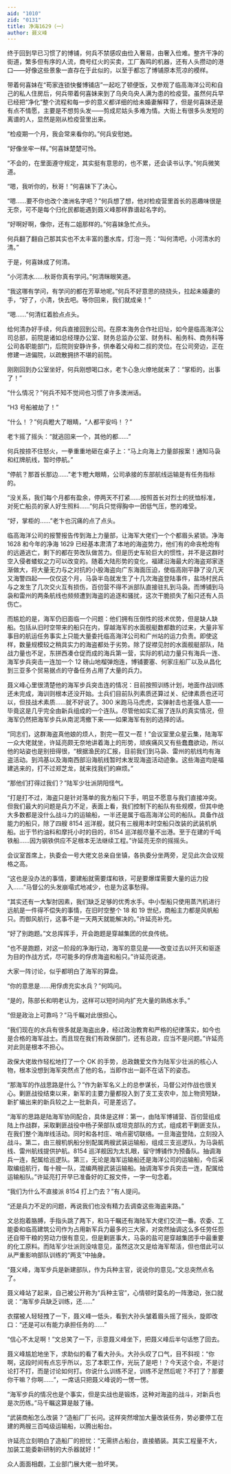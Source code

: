 ```yaml
---
aid: "1010"
zid: "0131"
title: 净海1629（一）
author: 聂义峰
---
```


终于回到早已习惯了的博铺，何兵不禁感叹由俭入奢易，由奢入俭难。整齐干净的街道，繁多但有序的人流，商号红火的买卖，工厂轰鸣的机器，还有人头攒动的港口——好像这些景象一直存在于此似的，以至于都忘了博铺原本荒凉的模样。

带着何喜妹在“苟家连锁快餐博铺店”一起吃了顿便饭，又参观了临高海洋公司和自己的私人住房后，何兵带着何喜妹来到了乌央乌央人满为患的检疫营。虽然何兵早已经把“净化”整个流程和每一步的意义都详细的给未婚妻解释了，但是何喜妹还是有点不情愿，主要是不想剪头发——剪成尼姑头多难为情。大街上有很多头发短的离谱的人，显然是刚从检疫营里出来。

“检疫期一个月，我会常来看你的。”何兵安慰她。

“好像坐牢一样。”何喜妹楚楚可怜。

“不会的，在里面遵守规定，其实挺有意思的，也不累，还会读书认字。”何兵微笑道。

“嗯，我听你的，秋哥！”何喜妹下了决心。

“嗯……要不你也改个澳洲名字吧？”何兵想了想，他对检疫营里首长的恶趣味很是无奈，可不是每个归化民都能遇到聂义峰那样靠谱起名字的。

“好啊好啊，像你，还有二姐那样的。”何喜妹急忙点头。

何兵翻了翻自己那其实也不太丰富的墨水库，灯泡一亮：“叫何清吧，小河清水的清。”

于是，何喜妹成了何清。

“小河清水……秋哥你真有学问。”何清眯眼笑道。

“我这哪有学问，有学问的都在芳草地呢。”何兵不好意思的挠挠头，拉起未婚妻的手，“好了，小清，快去吧。等你回来，我们就成亲！”

“嗯……”何清红着脸点点头。

给何清办好手续，何兵直接回到公司。在原本海务合作社旧址，如今是临高海洋公司总部，前院是诸如总经理办公室、财务总监办公室、财务科、船务科、商务科等公司各职能部门，后院则安静许多，供奉着父母和二叔的灵位。在公司旁边，正在修建一进偏院，以疏散拥挤不堪的前院。

刚刚回到办公室坐好，何兵刚想喝口水，老卞心急火燎地就来了：“掌柜的，出事了！”

“什么情况？”何兵不知不觉间也习惯了许多澳洲话。

“H3 号船被劫了！”

“什么！？”何兵瞪大了眼睛，“人都平安吗！？”

老卞摇了摇头：“就逃回来一个，其他的都……”

何兵按捺不住怒火，一拳重重地砸在桌子上：“马上向海上力量部报案！通知马袅和红牌航线，暂时停航。”

“停航？那首长那边……”老卞瞪大眼睛，公司承接的东部航线运输是有任务指标的。

“没关系，我们每个月都有盈余，停两天不打紧……按照首长对烈士的抚恤标准，对死亡船员的家人好生照料……”何兵只觉得胸中一团低气压，憋的难受。

“好，掌柜的……”老卞也沉痛的点了点头。

临高海洋公司的报警报告传到海上力量部，让海军大佬们一个个都眉头紧锁。净海 1628 和今年的净海 1629 已经基本肃清了本地的海盗势力，他们有的命丧枪炮有的远遁逃亡，剩下的都在劳改队做苦力。但是历史车轮巨大的惯性，并不是这群时空入侵者蝼蚁之力可以改变的。随着大陆形势的变化，福建沿海最大的海盗郑家逐渐做大，将大量无力与之对抗的小股海盗向广东海面压迫，使临高刚平静了没几天又海警四起——仅仅这个月，马袅半岛就发生了十几次海盗登陆事件，盐场村民兵与之发生了几次交火互有损伤，百仞营不得不派部队直接驻扎到马袅。而博铺到马袅和雷州的两条航线也频频遭到海盗的追逐和骚扰，这次干脆损失了船只还有人员伤亡。

而尴尬的是，海军仍旧面临一个问题：他们拥有压倒性的技术优势，但是缺人缺船。包括从旧时空带来的船只在内，穿越海军的水面舰艇数都数的过来，大量非军事目的航运任务事实上只能大量委托临高海洋公司和广州站的运力负责。即使这样，数量规模较之稍具实力的海盗都处于劣势。除了捉襟见肘的水面舰艇部队，陆战力量也不足，东拼西凑仓促而成的海兵第一营，实际的机动力量只有海兵一连、海军步兵突击一连加一个 12 磅山地榴弹炮连，博铺要塞、何家庄船厂以及从昌化到三亚多个贸易据点的守备任务占用了大量的兵力。

聂义峰心里很清楚他的海军步兵突击连的情况：目前按照训练计划，地面作战训练还未完成，海训则根本还没开始。士兵们目前队列素质还算过关、纪律素质也还可以，但技战术素质……就不好说了。300 米跑马马虎虎，实弹射击也差强人意——毕竟这是几乎完全由新兵组成的一个连队。尽管他如实汇报了连队的真实情况，但海军仍然把海军步兵从南泥湾撤下来——如果海军有别的选择的话。

“同志们，这群海盗真他娘的烦人，割完一茬又一茬！”会议室里众星云集，陆海军一众大佬就坐，许延亮颇无奈地讲着海上的形势，顽疾痛风又有些蠢蠢欲动，所以他的站姿也是别扭得很，“根据渔民的汇报，目前我们到马袅、雷州的航线均有海盗活动。到鸿基以及海南西部沿海航线暂时未发现海盗活动迹象。这些海盗均是福建逃来的，打不过郑芝龙，就来找我们的麻烦。”

“那他们打得过我们？”陆军少壮派阴阳怪气。

“打是打不过，海盗只是针对落单的我方船只下手，明显不愿意与我们直接冲突。但我们最大的问题是兵力不足，表面上看，我们控制下的船队有些规模，但其中绝大多数都是没什么战斗力的运输船，一半还是属于临高海洋公司的船队。具备作战能力的船只，除了四艘 8154 巡洋舰，就只有三艘用本时空船只改装的武装机帆船。出于节约油料和摩托小时的目的，8154 巡洋舰尽量不出港。至于在建的千吨铁船……因为钢铁供应不足根本无法继续工程。”许延亮无奈的摇摇头。

会议室首席上，执委会一号大佬文总亲自坐镇，各执委分坐两旁，足见此次会议规格之高。

“这也是没办法的事情，要建船就需要煤和铁，可是要爆煤需要大量的运力投入……”马督公的头发崩塌式地减少，也是为这事愁得。

“其实还有一大掣肘因素，我们缺乏足够的优秀水手。中小型船只使用蒸汽机进行远航是一件得不偿失的事情，在旧时空整个 18 和 19 世纪，商船主力都是风帆船只。而御风航行，这事不是一天两天就能解决的。”许延亮补充。

“好了别跑题。”文总挥挥手，开会跑题是穿越集团的优良传统。

“也不是跑题，对这一阶段的净海行动，海军的意见是——改变过去以歼灭和驱逐为目的作战方式，尽可能多的俘虏海盗和船只。”许延亮说道。

大家一阵讨论，似乎都明白了海军的算盘。

“你的意思是……用俘虏充实水兵？”何鸣问。

“是的，陈部长和明老认为，这样可以短时间内扩充大量的熟练水手。”

“但是政治上可靠吗？”马千瞩对此很担心。

“我们现在的水兵有很多就是海盗出身，经过政治教育和严格的纪律落实，如今也是合格的海军战士。而且现在我们有政保部门，还有总政，应当不是问题。”许延亮对此则是根本不担心。

政保大佬故作轻松地打了一个 OK 的手势，总政魏爱文作为陆军少壮派的核心人物，根本没想到海军突然点了他的名，当即作出一副不在话下的姿态。

“那海军的作战思路是什么？”作为新军名义上的总参谋长，马督公对作战也很关心。剿匪战役结束以来，新军的主要力量都投入到了支工支农中，加上物资短缺，新扩编出来的新兵较之上一批新兵，可是差远了。

“海军的思路是陆海军协同配合，具体是这样：第一，由陆军博铺营、百仞营组成陆上作战群，采取剿匪战役中杨子荣部队或坦克部队的方式，组成若干剿匪支队，在我们整个海岸线活动。同时和各村庄、哨点密切联络。一旦海盗登陆，立刻投入战斗。第二，由三艘机帆船分别配属两艘武装运输船，组成三支巡逻队，为马袅航线、雷州航线提供护航。8154 巡洋舰因为太扎眼，留守博铺作为预备队。抽调海兵一连，配属给巡逻队。第三，无论是海军运输船还是海洋公司的运输船，今后采取编组航行，每十艘一队，混编两艘武装运输船。抽调海军步兵突击一连，配属给运输船队。”许延亮打开早已准备好的汇报文件，一字一句念着。

“我们为什么不直接派 8154 打上门去？”有人提问。

“还是兵力不足的问题，再说我们也没有精力去调查这些海盗来路。”

文总抱着胳膊，手指头跳了两下，和马千瞩还有海陆军大佬们交流一番。农委、工能委和临高建筑公司作为占用新军兵力最多的三大家，对突然抽调这么多任劳任怨还自带干粮的劳动力很有意见，但是剿匪事大，马袅的盐可是穿越集团手中最重要的化工原料。而陆军少壮派则没啥意见，虽然这次又是给海军帮活，但也借此可以从严重影响部队训练的“两支”中抽身。

“聂义峰，海军步兵是新建部队，作为兵种主官，说说你的意见。”文总突然点名了。

聂义峰站了起来，自己被公开称为“兵种主官”，心情顿时莫名的一阵激动，张口就说：“海军步兵缺乏训练，还……”

衣摆被人轻轻拽了一下，聂义峰一低头，看到大孙头皱着眉头摇了摇头，旋即改口：“还是可以有能力承担任务的……”

“信心不太足啊！”文总笑了一下，示意聂义峰坐下，把聂义峰后半句话憋了回去。

聂义峰尴尬地坐下，求助似的看了看大孙头。大孙头叹了口气，目不斜视：“你啊，这段时间有点忘乎所以，忘了本职工作，光玩了是吧！？今天这个会，不是讨论打不打，而是讨论如何打。你说什么训练不足，训练不足然后呢？不打了？那要你干嘛？你啊……”，一席话只把聂义峰说的一愣一愣。

“海军步兵的情况也是个事实，但是实战也是锻炼，这种对海盗的战斗，对新兵也是次历练。”马千瞩这算是敲了锤。

“武装商船怎么改装？”造船厂厂长问。这样突然增加大量改装任务，势必要停工在建的两艘三百吨级运输船，以腾出船台。

许延亮立刻明白了造船厂的担忧：“无需挤占船台，直接舾装。其实工程量不大，加装工能委新研制的大杀器就好！”

众人面面相觑，工业部门展大佬一脸坏笑。
